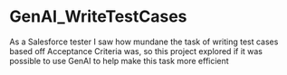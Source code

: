 # GenAI_WriteTestCases
As a Salesforce tester I saw how mundane the task of writing test cases based off Acceptance Criteria was, so this project explored if it was possible to use GenAI to help make this task more efficient
